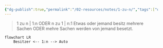```yaml
---
{"dg-publish":true,"permalink":"/02-resources/notes/1-zu-n/","tags":["datenbank/kardinatität"]}
---
```


>1 zu n | 1:n ODER n zu 1 | n:1
> Etwas oder jemand besitz mehrere Sachen ODER mehre Sachen werden von jemand besetzt.

```mermaid  
flowchart LR
    Besitzer <-- 1:n --> Auto

```